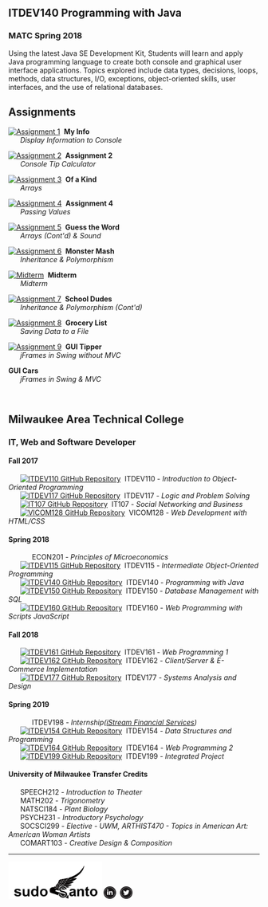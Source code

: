ITDEV140 Programming with Java
------
### MATC Spring 2018

Using the latest Java SE Development Kit, Students will learn and apply Java programming language to create both console and graphical user interface applications.  Topics explored include data types, decisions, loops, methods, data structures, I/O, exceptions, object-oriented skills, user interfaces, and the use of relational databases.

Assignments
------

[<img src="https://github.com/favicon.ico" alt="Assignment 1" width="18" height="18">](https://github.com/sudoSanto/ITDEV140-Programming-with-Java/tree/master/MyInfo/src/myinfo "Assignment 1")&nbsp;
**My Info**\
&nbsp;&nbsp;&nbsp;&nbsp;&nbsp;&nbsp;*Display Information to Console*

[<img src="https://github.com/favicon.ico" alt="Assignment 2" width="18" height="18">](https://github.com/sudoSanto/ITDEV140-Programming-with-Java/tree/master/dalsanto_Assignment2/src/dalsanto_assignment2 "Assignment 2")&nbsp;
**Assignment 2**\
&nbsp;&nbsp;&nbsp;&nbsp;&nbsp;&nbsp;*Console Tip Calculator*

[<img src="https://github.com/favicon.ico" alt="Assignment 3" width="18" height="18">](https://github.com/sudoSanto/ITDEV140-Programming-with-Java/tree/master/dalsanto_OfAKind/src/dalsanto_ofakind "Assignment 3")&nbsp;
**Of a Kind**\
&nbsp;&nbsp;&nbsp;&nbsp;&nbsp;&nbsp;*Arrays*

[<img src="https://github.com/favicon.ico" alt="Assignment 4" width="18" height="18">](https://github.com/sudoSanto/ITDEV140-Programming-with-Java/tree/master/dalsanto_Assignment4/src/dalsanto_assignment4 "Assignment 4")&nbsp;
**Assignment 4**\
&nbsp;&nbsp;&nbsp;&nbsp;&nbsp;&nbsp;*Passing Values*

[<img src="https://github.com/favicon.ico" alt="Assignment 5" width="18" height="18">](https://github.com/sudoSanto/ITDEV140-Programming-with-Java/tree/master/dalsanto_GuessTheWord/src/dalsanto_guesstheword "Assignment 5")&nbsp;
**Guess the Word**\
&nbsp;&nbsp;&nbsp;&nbsp;&nbsp;&nbsp;*Arrays (Cont'd) & Sound*

[<img src="https://github.com/favicon.ico" alt="Assignment 6" width="18" height="18">](https://github.com/sudoSanto/ITDEV140-Programming-with-Java/tree/master/dalsanto_MonsterMash/src/dalsanto_monstermash "Assignment 6")&nbsp;
**Monster Mash**\
&nbsp;&nbsp;&nbsp;&nbsp;&nbsp;&nbsp;*Inheritance & Polymorphism*

[<img src="https://github.com/favicon.ico" alt="Midterm" width="18" height="18">](https://github.com/sudoSanto/ITDEV140-Programming-with-Java/tree/master/dalsanto_Midterm/src/dalsanto_midterm "Midterm")&nbsp;
**Midterm**\
&nbsp;&nbsp;&nbsp;&nbsp;&nbsp;&nbsp;*Midterm*

[<img src="https://github.com/favicon.ico" alt="Assignment 7" width="18" height="18">](https://github.com/sudoSanto/ITDEV140-Programming-with-Java/tree/master/dalsanto_SchoolDudes/src/dalsanto_schooldudes "Assignment 7")&nbsp;
**School Dudes**\
&nbsp;&nbsp;&nbsp;&nbsp;&nbsp;&nbsp;*Inheritance & Polymorphism (Cont'd)*

[<img src="https://github.com/favicon.ico" alt="Assignment 8" width="18" height="18">](https://github.com/sudoSanto/ITDEV140-Programming-with-Java/tree/master/dalsanto_GroceryList/src/dalsanto_grocerylist "Assignment 8")&nbsp;
**Grocery List**\
&nbsp;&nbsp;&nbsp;&nbsp;&nbsp;&nbsp;*Saving Data to a File*

[<img src="https://github.com/favicon.ico" alt="Assignment 9" width="18" height="18">](https://github.com/sudoSanto/ITDEV140-Programming-with-Java/tree/master/dalsanto_GUITipper/src/dalsanto_guitipper "Assignment 9")&nbsp;
**GUI Tipper**\
&nbsp;&nbsp;&nbsp;&nbsp;&nbsp;&nbsp;*jFrames in Swing without MVC*

**GUI Cars**\
&nbsp;&nbsp;&nbsp;&nbsp;&nbsp;&nbsp;*jFrames in Swing & MVC*

<br/>

Milwaukee Area Technical College
------
### IT, Web and Software Developer
#### Fall 2017
&nbsp;&nbsp;&nbsp;&nbsp;&nbsp;&nbsp;[<img src="https://github.com/favicon.ico" alt="ITDEV110 GitHub Repository" width="18" height="18">](https://github.com/sudoSanto/ITDEV110-Intro-to-Object-Oriented-Programming "ITDEV110 GitHub Repository")&nbsp;
ITDEV110 - *Introduction to Object-Oriented Programming*\
&nbsp;&nbsp;&nbsp;&nbsp;&nbsp;&nbsp;[<img src="https://github.com/favicon.ico" alt="ITDEV117 GitHub Repository" width="18" height="18">](https://github.com/sudoSanto/ITDEV117-Logic-and-Problem-Solving "ITDEV117 GitHub Repository")&nbsp;
ITDEV117 - *Logic and Problem Solving*\
&nbsp;&nbsp;&nbsp;&nbsp;&nbsp;&nbsp;[<img src="https://github.com/favicon.ico" alt="IT107 GitHub Repository" width="18" height="18">](https://github.com/sudoSanto/IT107-Social-Networking-and-Business "IT107 GitHub Repository")&nbsp;
IT107 - *Social Networking and Business*\
&nbsp;&nbsp;&nbsp;&nbsp;&nbsp;&nbsp;[<img src="https://github.com/favicon.ico" alt="VICOM128 GitHub Repository" width="18" height="18">](https://github.com/sudoSanto/VICOM128-Web-Development-with-HTML-CSS "VICOM128 GitHub Repository")&nbsp;
VICOM128 - *Web Development with HTML/CSS*

#### Spring 2018
&nbsp;&nbsp;&nbsp;&nbsp;&nbsp;&nbsp;&nbsp;&nbsp;&nbsp;&nbsp;&nbsp;&nbsp;ECON201 - *Principles of Microeconomics*\
&nbsp;&nbsp;&nbsp;&nbsp;&nbsp;&nbsp;[<img src="https://github.com/favicon.ico" alt="ITDEV115 GitHub Repository" width="18" height="18">](https://github.com/sudoSanto/ITDEV115-Intermediate-Object-Oriented-Programming "ITDEV115 GitHub Repository")&nbsp;
ITDEV115 - *Intermediate Object-Oriented Programming*\
&nbsp;&nbsp;&nbsp;&nbsp;&nbsp;&nbsp;[<img src="https://github.com/favicon.ico" alt="ITDEV140 GitHub Repository" width="18" height="18">](https://github.com/sudoSanto/ITDEV140-Programming-with-Java "ITDEV140 GitHub Repository")&nbsp;
ITDEV140 - *Programming with Java*\
&nbsp;&nbsp;&nbsp;&nbsp;&nbsp;&nbsp;[<img src="https://github.com/favicon.ico" alt="ITDEV150 GitHub Repository" width="18" height="18">](https://github.com/sudoSanto/ITDEV150-Database-Management-with-SQL "ITDEV150 GitHub Repository")&nbsp;
ITDEV150 - *Database Management with SQL*\
&nbsp;&nbsp;&nbsp;&nbsp;&nbsp;&nbsp;[<img src="https://github.com/favicon.ico" alt="ITDEV160 GitHub Repository" width="18" height="18">](https://github.com/sudoSanto/ITDEV160-Web-Programming-With-Scripts-JavaScript "ITDEV160 GitHub Repository")&nbsp;
ITDEV160 - *Web Programming with Scripts JavaScript*

#### Fall 2018
&nbsp;&nbsp;&nbsp;&nbsp;&nbsp;&nbsp;[<img src="https://github.com/favicon.ico" alt="ITDEV161 GitHub Repository" width="18" height="18">](https://github.com/sudoSanto/ITDEV161-Web-Programming-1 "ITDEV161 GitHub Repository")&nbsp;
ITDEV161 - *Web Programming 1*\
&nbsp;&nbsp;&nbsp;&nbsp;&nbsp;&nbsp;[<img src="https://github.com/favicon.ico" alt="ITDEV162 GitHub Repository" width="18" height="18">](https://github.com/sudoSanto/ITDEV162-Client-Server-and-E-Commerce-Implementation "ITDEV162 GitHub Repository")&nbsp;
ITDEV162 - *Client/Server & E-Commerce Implementation*\
&nbsp;&nbsp;&nbsp;&nbsp;&nbsp;&nbsp;[<img src="https://github.com/favicon.ico" alt="ITDEV177 GitHub Repository" width="18" height="18">](https://github.com/sudoSanto/ITDEV177-Systems-Analysis-and-Design "ITDEV177 GitHub Repository")&nbsp;
ITDEV177 - *Systems Analysis and Design*

#### Spring 2019
&nbsp;&nbsp;&nbsp;&nbsp;&nbsp;&nbsp;&nbsp;&nbsp;&nbsp;&nbsp;&nbsp;&nbsp;ITDEV198 - *Internship([iStream Financial Services](https://www.istreamfs.com/ "iStream Financial Services"))*\
&nbsp;&nbsp;&nbsp;&nbsp;&nbsp;&nbsp;[<img src="https://github.com/favicon.ico" alt="ITDEV154 GitHub Repository" width="18" height="18">](https://github.com/sudoSanto/ITDEV154-Data-Structures-and-Programming "ITDEV154 GitHub Repository")&nbsp;
ITDEV154 - *Data Structures and Programming*\
&nbsp;&nbsp;&nbsp;&nbsp;&nbsp;&nbsp;[<img src="https://github.com/favicon.ico" alt="ITDEV164 GitHub Repository" width="18" height="18">](https://github.com/sudoSanto/ITDEV164-Web-Programming-2 "ITDEV164 GitHub Repository")&nbsp;
ITDEV164 - *Web Programming 2*\
&nbsp;&nbsp;&nbsp;&nbsp;&nbsp;&nbsp;[<img src="https://github.com/favicon.ico" alt="ITDEV199 GitHub Repository" width="18" height="18">](https://github.com/sudoSanto/ITDEV199-Integrated-Project "ITDEV199 GitHub Repository")&nbsp;
ITDEV199 - *Integrated Project*

#### University of Milwaukee Transfer Credits
&nbsp;&nbsp;&nbsp;&nbsp;&nbsp;&nbsp;SPEECH212 - *Introduction to Theater*\
&nbsp;&nbsp;&nbsp;&nbsp;&nbsp;&nbsp;MATH202 - *Trigonometry*\
&nbsp;&nbsp;&nbsp;&nbsp;&nbsp;&nbsp;NATSCI184 - *Plant Biology*\
&nbsp;&nbsp;&nbsp;&nbsp;&nbsp;&nbsp;PSYCH231 - *Introductory Psychology*\
&nbsp;&nbsp;&nbsp;&nbsp;&nbsp;&nbsp;SOCSCI299 - *Elective - UWM, ARTHIST470 - Topics in American Art: American Woman Artists*\
&nbsp;&nbsp;&nbsp;&nbsp;&nbsp;&nbsp;COMART103 - *Creative Design & Composition*

---
[<img src="https://github.com/sudoSanto/sudoSantoMedia/blob/master/sudoSantoLogoFull.png" alt="Portfolio" height="75">](https://sudosanto.github.io/ "Portfolio")
[<img src="https://github.com/sudoSanto/sudoSantoMedia/blob/master/linkedInIconL.png" alt="LinkedIn" width="25" height="25">](https://www.linkedin.com/in/matthew-j-dalsanto/ "LinkedIn")&nbsp;
[<img src="https://github.com/sudoSanto/sudoSantoMedia/blob/master/twitterIconL.png" alt="@sudoSanto" width="25" height="25">](https://twitter.com/sudoSanto "@sudoSanto")&nbsp;
